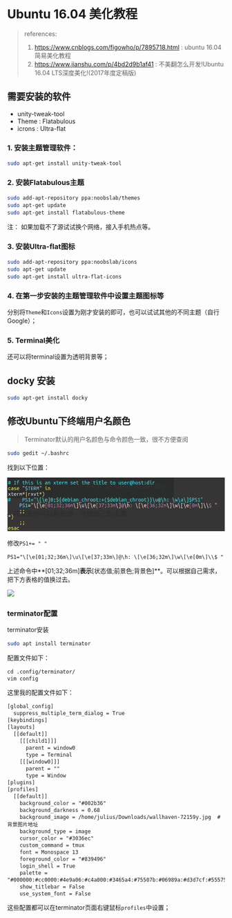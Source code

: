 # Ubuntu 16.04 美化教程

> references: 
>
> 1. https://www.cnblogs.com/figowho/p/7895718.html : ubuntu 16.04简易美化教程
> 2. https://www.jianshu.com/p/4bd2d9b1af41 : 不美翻怎么开发!Ubuntu 16.04 LTS深度美化!(2017年度定稿版)



## 需要安装的软件

* unity-tweak-tool
* Theme : Flatabulous
* icrons : Ultra-flat

### 1. 安装主题管理软件：

```bash
sudo apt-get install unity-tweak-tool 
```

### 2. 安装Flatabulous主题

```bash
sudo add-apt-repository ppa:noobslab/themes
sudo apt-get update
sudo apt-get install flatabulous-theme
```

注： 如果加载不了源试试换个网络，接入手机热点等。

### 3. 安装Ultra-flat图标

```bash
sudo add-apt-repository ppa:noobslab/icons
sudo apt-get update
sudo apt-get install ultra-flat-icons
```

### 4. 在第一步安装的主题管理软件中设置主题图标等

分别将`Theme`和`Icons`设置为刚才安装的即可，也可以试试其他的不同主题（自行Google）；



### 5. Terminal美化

还可以将terminal设置为透明背景等；



## docky 安装

```bash
sudo apt-get install docky
```



## 修改Ubuntu下终端用户名颜色

> Terminator默认的用户名颜色与命令颜色一致，很不方便查阅

```bash
sudo gedit ~/.bashrc
```

找到以下位置：

![bashrc_user_color.png](./photo/bashrc_user_color.png)

修改`PS1+= " "` 

```
PS1="\[\e[01;32;36m\]\u\[\e[37;33m\]@\h: \[\e[36;32m\]\w\[\e[0m\]\\$ "
```

上述命令中**[01;32;36m]**表示**[状态值;前景色;背景色]**。可以根据自己需求，把下方表格的值换过去。

![](https://pic4.zhimg.com/80/v2-9872a52ae983c609ae2dfad4ea4a219b_720w.jpg)

### terminator配置

terminator安装

```bash
sudo apt install terminator
```

配置文件如下：

```
cd .config/terminator/
vim config
```

这里我的配置文件如下：

```
[global_config]
  suppress_multiple_term_dialog = True
[keybindings]
[layouts]
  [[default]]
    [[[child1]]]
      parent = window0
      type = Terminal
    [[[window0]]]
      parent = ""
      type = Window
[plugins]
[profiles]
  [[default]]
    background_color = "#002b36"
    background_darkness = 0.68
    background_image = /home/julius/Downloads/wallhaven-72159y.jpg  #背景图片地址
    background_type = image
    cursor_color = "#3036ec"
    custom_command = tmux
    font = Monospace 13
    foreground_color = "#839496"
    login_shell = True
    palette = "#000000:#cc0000:#4e9a06:#c4a000:#3465a4:#75507b:#06989a:#d3d7cf:#555753:#ef2929:#8ae234:#fce94f:#729fcf:#ad7fa8:#34e2e2:#eeeeec"
    show_titlebar = False
    use_system_font = False
```

这些配置都可以在terminator页面右键鼠标`profiles`中设置；







